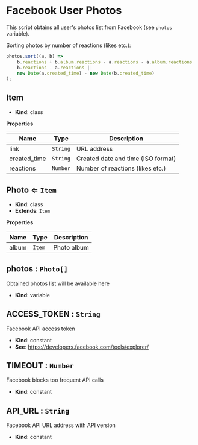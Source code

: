 # Facebook User Photos

This script obtains all user's photos list from Facebook (see `photos` variable).

Sorting photos by number of reactions (likes etc.):
```js
photos.sort((a, b) =>
    b.reactions + b.album.reactions - a.reactions - a.album.reactions ||
    b.reactions - a.reactions ||
    new Date(a.created_time) - new Date(b.created_time)
);
```

## Item
- **Kind**: class

**Properties**

| Name | Type | Description |
| --- | --- | --- |
| link | `String` | URL address |
| created_time | `String` | Created date and time (ISO format) |
| reactions | `Number` | Number of reactions (likes etc.) |

## Photo ⇐ `Item`
- **Kind**: class
- **Extends**: `Item`

**Properties**

| Name | Type | Description |
| --- | --- | --- |
| album | `Item` | Photo album |

## photos : `Photo[]`
Obtained photos list will be available here

- **Kind**: variable

## ACCESS\_TOKEN : `String`
Facebook API access token

- **Kind**: constant
- **See**: https://developers.facebook.com/tools/explorer/

## TIMEOUT : `Number`
Facebook blocks too frequent API calls

- **Kind**: constant

## API\_URL : `String`
Facebook API URL address with API version

- **Kind**: constant
